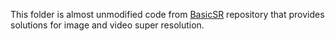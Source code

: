 This folder is almost unmodified code from [BasicSR](https://github.com/xinntao/BasicSR.git) repository that provides solutions for image and video super resolution.